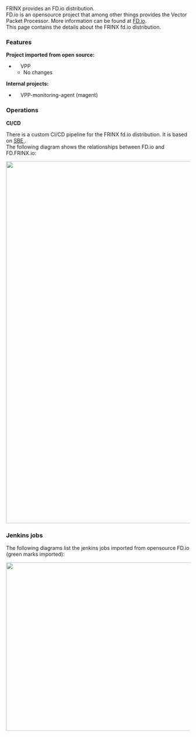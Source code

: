 FRINX provides an FD.io distribution.  
FD.io is an opensource project that among other things provides the Vector Packet Processor. More information can be found at [FD.io][1].  
This page contains the details about the FRINX fd.io distribution.

### Features

**Project imported from open source:**

*       VPP 
    *   No changes

**Internal projects:**

*       VPP-monitoring-agent (magent)

### Operations

**CI/CD**

There is a custom CI/CD pipeline for the FRINX fd.io distribution. It is based on [<span class="confluence-link">SBE</span> ][2].  
The following diagram shows the relationships between FD.io and FD.FRINX.io:

<img src="https://frinx.io/wp-content/uploads/2017/05/fdio.png" alt="" width="1031" height="991" class="alignleft size-full wp-image-4458" />

### Jenkins jobs

The following diagrams list the jenkins jobs imported from opensource FD.io (green marks imported):

<img src="https://frinx.io/wp-content/uploads/2017/05/vpp.png" alt="" width="1143" height="461" class="alignleft size-full wp-image-4459" />

 [1]: http://fd.io
 [2]: https://frinx.io/frinx-documents/sbe-intro.html
